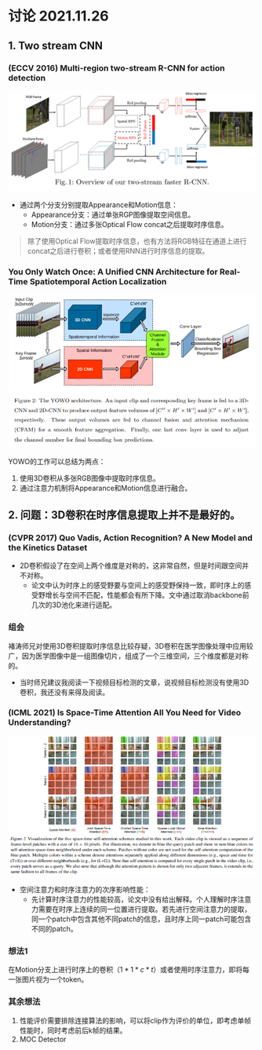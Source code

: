 # 讨论 2021.11.26

## 1. Two stream CNN

### (ECCV 2016) Multi-region two-stream R-CNN for action detection

![fig_1](img/fig_1.png)

+ 通过两个分支分别提取Appearance和Motion信息：
  + Appearance分支：通过单张RGP图像提取空间信息。
  + Motion分支：通过多张Optical Flow concat之后提取时序信息。

> 除了使用Optical Flow提取时序信息，也有方法将RGB特征在通道上进行concat之后进行卷积；或者使用RNN进行时序信息的提取。

### You Only Watch Once: A Unified CNN Architecture for Real-Time Spatiotemporal Action Localization

![fig_2](img/fig_2.png)

YOWO的工作可以总结为两点：

1. 使用3D卷积从多张RGB图像中提取时序信息。
2. 通过注意力机制将Appearance和Motion信息进行融合。

## 2. 问题：3D卷积在时序信息提取上并不是最好的。

### (CVPR 2017) Quo Vadis, Action Recognition? A New Model and the Kinetics Dataset

+ 2D卷积假设了在空间上两个维度是对称的，这非常自然，但是时间跟空间并不对称。
  + 论文中认为时序上的感受野要与空间上的感受野保持一致，即时序上的感受野增长与空间不匹配，性能都会有所下降。文中通过取消backbone前几次的3D池化来进行适配。

### 组会

褚涛师兄对使用3D卷积提取时序信息比较存疑，3D卷积在医学图像处理中应用较广，因为医学图像中是一组图像切片，组成了一个三维空间，三个维度都是对称的。

+ 当时师兄建议我阅读一下视频目标检测的文章，说视频目标检测没有使用3D卷积，我还没有来得及阅读。

### (ICML 2021) Is Space-Time Attention All You Need for Video Understanding?

![fig_3](img/fig_3.png)

+ 空间注意力和时序注意力的次序影响性能：
  + 先计算时序注意力的性能较高，论文中没有给出解释。个人理解时序注意力需要在时序上连续的同一位置进行提取。若先进行空间注意力的提取，同一个patch中包含其他不同patch的信息，且时序上同一patch可能包含不同的patch。

### 想法1

在Motion分支上进行时序上的卷积（$1*1*c*t$）或者使用时序注意力，即将每一张图片视为一个token。

### 其余想法

1. 性能评价需要排除连接算法的影响，可以将clip作为评价的单位，即考虑单帧性能时，同时考虑前后k帧的结果。
2. MOC Detector
